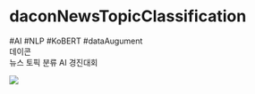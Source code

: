 # daconNewsTopicClassification  
#AI #NLP #KoBERT #dataAugument  
데이콘  
뉴스 토픽 분류 AI 경진대회  

![](https://github.com/seawavve/daconNewsTopicClassification/blob/main/dataVisualization.png)  
